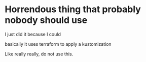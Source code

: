 # Horrendous thing that probably nobody should use

I just did it because I could

basically it uses terraform to apply a kustomization

Like really really, do not use this.


